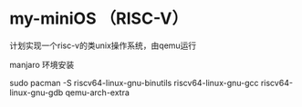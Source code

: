 # my-miniOS （RISC-V）

计划实现一个risc-v的类unix操作系统，由qemu运行

manjaro 环境安装

sudo pacman -S riscv64-linux-gnu-binutils riscv64-linux-gnu-gcc riscv64-linux-gnu-gdb qemu-arch-extra